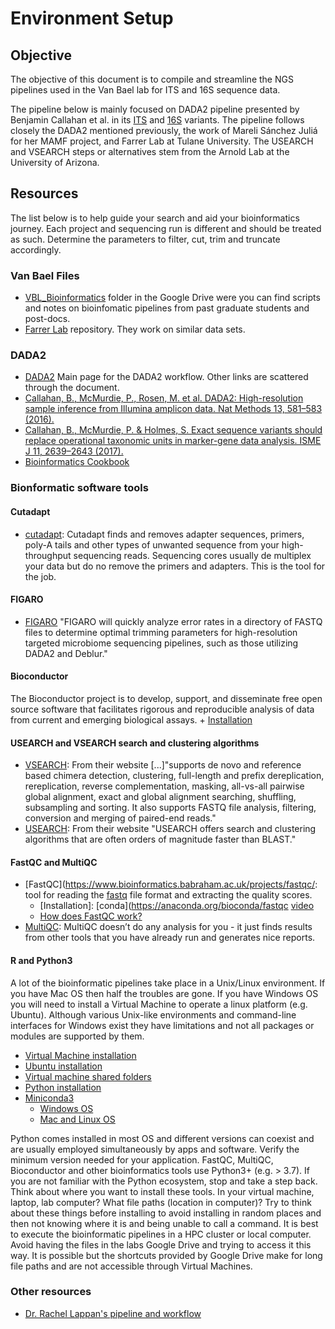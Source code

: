 # Environment Setup

## Objective

The objective of this document is to compile and streamline the NGS pipelines used in the Van Bael lab for ITS and 16S sequence data. 

The pipeline below is mainly focused on DADA2 pipeline presented by Benjamin Callahan et al. in its [ITS](https://benjjneb.github.io/dada2/ITS_workflow.html) and [16S](https://benjjneb.github.io/dada2/tutorial.html) variants. The pipeline follows closely the DADA2 mentioned previously, the work of Mareli Sánchez Juliá for her MAMF project, and Farrer Lab at Tulane University. The USEARCH and VSEARCH steps or alternatives stem from the Arnold Lab at the University of Arizona.

## Resources

The list below is to help guide your search and aid your bioinformatics journey. Each project and sequencing run is different and should be treated as such. Determine the parameters to filter, cut, trim and truncate accordingly.

### Van Bael Files
   + [VBL_Bioinformatics](https://drive.google.com/open?id=1Z4jHQDcS4dOpG6hlkXVWMw72tZeCYYRH&usp=drive_fs) folder in the Google Drive were you can find scripts and notes on bioinfomatic pipelines from past graduate students and post-docs.
   + [Farrer Lab](https://github.com/ecfarrer/LAmarshGradient2/blob/master/BioinformaticsITS.R) repository. They work on similar data sets.
   
### DADA2
   + [DADA2](https://benjjneb.github.io/dada2/index.html) Main page for the DADA2 workflow. Other links are scattered through the document. 
   + [Callahan, B., McMurdie, P., Rosen, M. et al. DADA2: High-resolution sample inference from Illumina amplicon data. Nat Methods 13, 581–583 (2016).](https://doi.org/10.1038/nmeth.3869)
   + [Callahan, B., McMurdie, P. & Holmes, S. Exact sequence variants should replace operational taxonomic units in marker-gene data analysis. ISME J 11, 2639–2643 (2017).](https://doi.org/10.1038/ismej.2017.119)
   + [Bioinformatics Cookbook](https://bioinformaticsworkbook.org/dataAnalysis/Metagenomics/Dada2.html#gsc.tab=0)

### Bionformatic software tools
#### Cutadapt
   + [cutadapt](https://cutadapt.readthedocs.io/en/stable/index.html): Cutadapt finds and removes adapter sequences, primers, poly-A tails and other types of unwanted sequence from your high-throughput sequencing reads. Sequencing cores usually de multiplex your data but do no remove the primers and adapters. This is the tool for the job.

#### FIGARO
   + [FIGARO](https://github.com/Zymo-Research/figaro#figaro) "FIGARO will quickly analyze error rates in a directory of FASTQ files to determine optimal trimming parameters for high-resolution targeted microbiome sequencing pipelines, such as those utilizing DADA2 and Deblur."

#### Bioconductor
The Bioconductor project is to develop, support, and disseminate free open source software that facilitates rigorous and reproducible analysis of data from current and emerging biological assays.
     + [Installation](https://www.bioconductor.org/install/)
     
#### USEARCH and VSEARCH search and clustering algorithms
   + [VSEARCH](https://github.com/torognes/vsearch): From their website [...]"supports de novo and reference based chimera detection, clustering, full-length and prefix dereplication, rereplication, reverse complementation, masking, all-vs-all pairwise global alignment, exact and global alignment searching, shuffling, subsampling and sorting. It also supports FASTQ file analysis, filtering, conversion and merging of paired-end reads."
   + [USEARCH](https://www.drive5.com/usearch/): From their website "USEARCH offers search and clustering algorithms that are often orders of magnitude faster than BLAST."
   
#### FastQC and MultiQC
   + [FastQC](https://www.bioinformatics.babraham.ac.uk/projects/fastqc/: tool for reading the [fastq](https://en.wikipedia.org/wiki/FASTQ_format) file format and extracting the quality scores. 
      + [Installation]: [conda](https://anaconda.org/bioconda/fastqc [video](https://www.youtube.com/watch?v=Umo1pRuT0OI)
      + [How does FastQC work?](https://dnacore.missouri.edu/PDF/FastQC_Manual.pdf)
   + [MultiQC](https://multiqc.info/): MultiQC doesn’t do any analysis for you - it just finds results from other tools that you have already run and generates nice reports.

#### R and Python3

A lot of the bioinformatic pipelines take place in a Unix/Linux environment. If you have Mac OS then half the troubles are gone. If you have Windows OS you will need to install a Virtual Machine to operate a linux platform (e.g. Ubuntu). Although various Unix-like environments and command-line interfaces for Windows exist they have limitations and not all packages or modules are supported by them.

   + [Virtual Machine installation](https://www.virtualbox.org/)
   + [Ubuntu installation](https://ubuntu.com/tutorials/how-to-run-ubuntu-desktop-on-a-virtual-machine-using-virtualbox#1-overview)
   + [Virtual machine shared folders](https://averagelinuxuser.com/virtualbox-shared-folder/)
   + [Python installation](https://www.python.org/downloads/)
   + [Miniconda3](https://docs.conda.io/en/latest/miniconda.html#installing)
      + [Windows OS](https://www.codecademy.com/article/install-python3)
      + [Mac and Linux OS](https://engineeringfordatascience.com/posts/install_miniconda_from_the_command_line/)
   
   
Python comes installed in most OS and different versions can coexist and are usually employed simultaneously by apps and software. Verify the minimum version needed for your application. FastQC, MultiQC, Bioconductor and other bioinformatics tools use Python3+ (e.g. > 3.7).
If you are not familiar with the Python ecosystem, stop and take a step back. Think about where you want to install these tools. In your virtual machine, laptop, lab computer? What file paths (location in computer)?
Try to think about these things before installing to avoid installing in random places and then not knowing where it is and being unable to call a command. It is best to execute the bioinformatic pipelines in a HPC cluster or local computer. Avoid having the files in the labs Google Drive and trying to access it this way. It is possible but the shortcuts provided by Google Drive make for long file paths and are not accessible through Virtual Machines. 

### Other resources
   + [Dr. Rachel Lappan's pipeline and workflow](https://rachaellappan.github.io/16S-analysis/index.html)